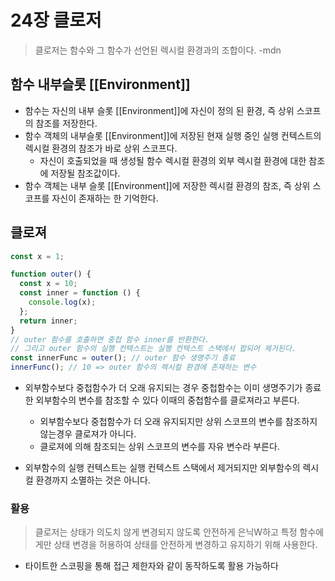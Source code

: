 # 24장 클로저

> 클로저는 함수와 그 함수가 선언된 렉시컬 환경과의 조합이다. -mdn

## 함수 내부슬롯 [[Environment]]

- 함수는 자신의 내부 슬롯 [[Environment]]에 자신이 정의 된 환경, 즉 상위 스코프의 참조를 저장한다.
- 함수 객체의 내부슬롯 [[Environment]]에 저장된 현재 실행 중인 실행 컨텍스트의 렉시컬 환경의 참조가 바로 상위 스코프다.
  - 자신이 호출되었을 때 생성될 함수 렉시컬 환경의 외부 렉시컬 환경에 대한 참조에 저장될 참조값이다.
- 함수 객체는 내부 슬롯 [[Environment]]에 저장한 렉시컬 환경의 참조, 즉 상위 스코프를 자신이 존재하는 한 기억한다.

## 클로져

```js
const x = 1;

function outer() {
  const x = 10;
  const inner = function () {
    console.log(x);
  };
  return inner;
}
// outer 함수를 호출하면 중첩 함수 inner를 반환한다.
// 그리고 outer 함수의 실행 컨텍스트는 실행 컨텍스트 스택에서 팝되어 제거된다.
const innerFunc = outer(); // outer 함수 생명주기 종료
innerFunc(); // 10 => outer 함수의 렉시컬 환경에 존재하는 변수
```

- 외부함수보다 중첩함수가 더 오래 유지되는 경우 중첩함수는 이미 생명주기가 종료한 외부함수의 변수를 참조할 수 있다 이때의 중첩함수를 클로져라고 부른다.

  - 외부함수보다 중첩함수가 더 오래 유지되지만 상위 스코프의 변수를 참조하지 않는경우 클로져가 아니다.
  - 클로져에 의해 참조되는 상위 스코프의 변수를 자유 변수라 부른다.

- 외부함수의 실행 컨텍스트는 실행 컨텍스트 스택에서 제거되지만 외부함수의 렉시컬 환경까지 소멸하는 것은 아니다.

### 활용

> 클로저는 상태가 의도치 않게 변경되지 않도록 안전하게 은닉W하고 특정 함수에게만 상태 변경을 허용하여 상태를 안전하게 변경하고 유지하기 위해 사용한다.

- 타이트한 스코핑을 통해 접근 제한자와 같이 동작하도록 활용 가능하다

